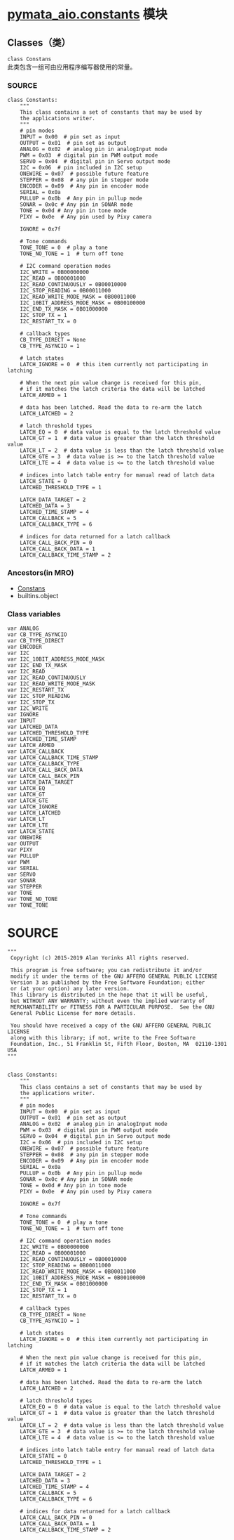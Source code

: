 # [pymata_aio.constants](https://htmlpreview.github.io/?https://raw.githubusercontent.com/MrYsLab/pymata-aio/master/documentation/html/constants.m.html) 模块
## Classes（类）
`class Constans`  
此类包含一组可由应用程序编写器使用的常量。  
### SOURCE
```
class Constants:
    """
    This class contains a set of constants that may be used by
    the applications writer.
    """
    # pin modes
    INPUT = 0x00  # pin set as input
    OUTPUT = 0x01  # pin set as output
    ANALOG = 0x02  # analog pin in analogInput mode
    PWM = 0x03  # digital pin in PWM output mode
    SERVO = 0x04  # digital pin in Servo output mode
    I2C = 0x06  # pin included in I2C setup
    ONEWIRE = 0x07  # possible future feature
    STEPPER = 0x08  # any pin in stepper mode
    ENCODER = 0x09  # Any pin in encoder mode
    SERIAL = 0x0a
    PULLUP = 0x0b  # Any pin in pullup mode
    SONAR = 0x0c # Any pin in SONAR mode
    TONE = 0x0d # Any pin in tone mode
    PIXY = 0x0e  # Any pin used by Pixy camera

    IGNORE = 0x7f

    # Tone commands
    TONE_TONE = 0  # play a tone
    TONE_NO_TONE = 1  # turn off tone

    # I2C command operation modes
    I2C_WRITE = 0B00000000
    I2C_READ = 0B00001000
    I2C_READ_CONTINUOUSLY = 0B00010000
    I2C_STOP_READING = 0B00011000
    I2C_READ_WRITE_MODE_MASK = 0B00011000
    I2C_10BIT_ADDRESS_MODE_MASK = 0B00100000
    I2C_END_TX_MASK = 0B01000000
    I2C_STOP_TX = 1
    I2C_RESTART_TX = 0

    # callback types
    CB_TYPE_DIRECT = None
    CB_TYPE_ASYNCIO = 1

    # latch states
    LATCH_IGNORE = 0  # this item currently not participating in latching

    # When the next pin value change is received for this pin,
    # if it matches the latch criteria the data will be latched
    LATCH_ARMED = 1

    # data has been latched. Read the data to re-arm the latch
    LATCH_LATCHED = 2

    # latch threshold types
    LATCH_EQ = 0  # data value is equal to the latch threshold value
    LATCH_GT = 1  # data value is greater than the latch threshold value
    LATCH_LT = 2  # data value is less than the latch threshold value
    LATCH_GTE = 3  # data value is >= to the latch threshold value
    LATCH_LTE = 4  # data value is <= to the latch threshold value

    # indices into latch table entry for manual read of latch data
    LATCH_STATE = 0
    LATCHED_THRESHOLD_TYPE = 1

    LATCH_DATA_TARGET = 2
    LATCHED_DATA = 3
    LATCHED_TIME_STAMP = 4
    LATCH_CALLBACK = 5
    LATCH_CALLBACK_TYPE = 6

    # indices for data returned for a latch callback
    LATCH_CALL_BACK_PIN = 0
    LATCH_CALL_BACK_DATA = 1
    LATCH_CALLBACK_TIME_STAMP = 2
```
### Ancestors(in MRO)
+ [Constans](https://htmlpreview.github.io/?https://raw.githubusercontent.com/MrYsLab/pymata-aio/master/documentation/html/constants.m.html#pymata_aio.constants.Constants)
+ builtins.object
### Class variables

`var ANALOG`  
`var CB_TYPE_ASYNCIO`  
`var CB_TYPE_DIRECT`  
`var ENCODER`  
`var I2C`  
`var I2C_10BIT_ADDRESS_MODE_MASK`  
`var I2C_END_TX_MASK`  
`var I2C_READ`  
`var I2C_READ_CONTINUOUSLY`  
`var I2C_READ_WRITE_MODE_MASK`  
`var I2C_RESTART_TX`  
`var I2C_STOP_READING`  
`var I2C_STOP_TX`  
`var I2C_WRITE`  
`var IGNORE`  
`var INPUT`  
`var LATCHED_DATA`  
`var LATCHED_THRESHOLD_TYPE`  
`var LATCHED_TIME_STAMP`  
`var LATCH_ARMED`  
`var LATCH_CALLBACK`  
`var LATCH_CALLBACK_TIME_STAMP`  
`var LATCH_CALLBACK_TYPE`  
`var LATCH_CALL_BACK_DATA`  
`var LATCH_CALL_BACK_PIN`  
`var LATCH_DATA_TARGET`  
`var LATCH_EQ`  
`var LATCH_GT`  
`var LATCH_GTE`  
`var LATCH_IGNORE`  
`var LATCH_LATCHED`  
`var LATCH_LT`  
`var LATCH_LTE`  
`var LATCH_STATE`  
`var ONEWIRE`  
`var OUTPUT`  
`var PIXY`  
`var PULLUP`  
`var PWM`  
`var SERIAL`  
`var SERVO`  
`var SONAR`  
`var STEPPER`  
`var TONE`  
`var TONE_NO_TONE`  
`var TONE_TONE`

# SOURCE
```
"""
 Copyright (c) 2015-2019 Alan Yorinks All rights reserved.

 This program is free software; you can redistribute it and/or
 modify it under the terms of the GNU AFFERO GENERAL PUBLIC LICENSE
 Version 3 as published by the Free Software Foundation; either
 or (at your option) any later version.
 This library is distributed in the hope that it will be useful,
 but WITHOUT ANY WARRANTY; without even the implied warranty of
 MERCHANTABILITY or FITNESS FOR A PARTICULAR PURPOSE.  See the GNU
 General Public License for more details.

 You should have received a copy of the GNU AFFERO GENERAL PUBLIC LICENSE
 along with this library; if not, write to the Free Software
 Foundation, Inc., 51 Franklin St, Fifth Floor, Boston, MA  02110-1301  USA
"""


class Constants:
    """
    This class contains a set of constants that may be used by
    the applications writer.
    """
    # pin modes
    INPUT = 0x00  # pin set as input
    OUTPUT = 0x01  # pin set as output
    ANALOG = 0x02  # analog pin in analogInput mode
    PWM = 0x03  # digital pin in PWM output mode
    SERVO = 0x04  # digital pin in Servo output mode
    I2C = 0x06  # pin included in I2C setup
    ONEWIRE = 0x07  # possible future feature
    STEPPER = 0x08  # any pin in stepper mode
    ENCODER = 0x09  # Any pin in encoder mode
    SERIAL = 0x0a
    PULLUP = 0x0b  # Any pin in pullup mode
    SONAR = 0x0c # Any pin in SONAR mode
    TONE = 0x0d # Any pin in tone mode
    PIXY = 0x0e  # Any pin used by Pixy camera

    IGNORE = 0x7f

    # Tone commands
    TONE_TONE = 0  # play a tone
    TONE_NO_TONE = 1  # turn off tone

    # I2C command operation modes
    I2C_WRITE = 0B00000000
    I2C_READ = 0B00001000
    I2C_READ_CONTINUOUSLY = 0B00010000
    I2C_STOP_READING = 0B00011000
    I2C_READ_WRITE_MODE_MASK = 0B00011000
    I2C_10BIT_ADDRESS_MODE_MASK = 0B00100000
    I2C_END_TX_MASK = 0B01000000
    I2C_STOP_TX = 1
    I2C_RESTART_TX = 0

    # callback types
    CB_TYPE_DIRECT = None
    CB_TYPE_ASYNCIO = 1

    # latch states
    LATCH_IGNORE = 0  # this item currently not participating in latching

    # When the next pin value change is received for this pin,
    # if it matches the latch criteria the data will be latched
    LATCH_ARMED = 1

    # data has been latched. Read the data to re-arm the latch
    LATCH_LATCHED = 2

    # latch threshold types
    LATCH_EQ = 0  # data value is equal to the latch threshold value
    LATCH_GT = 1  # data value is greater than the latch threshold value
    LATCH_LT = 2  # data value is less than the latch threshold value
    LATCH_GTE = 3  # data value is >= to the latch threshold value
    LATCH_LTE = 4  # data value is <= to the latch threshold value

    # indices into latch table entry for manual read of latch data
    LATCH_STATE = 0
    LATCHED_THRESHOLD_TYPE = 1

    LATCH_DATA_TARGET = 2
    LATCHED_DATA = 3
    LATCHED_TIME_STAMP = 4
    LATCH_CALLBACK = 5
    LATCH_CALLBACK_TYPE = 6

    # indices for data returned for a latch callback
    LATCH_CALL_BACK_PIN = 0
    LATCH_CALL_BACK_DATA = 1
    LATCH_CALLBACK_TIME_STAMP = 2
```